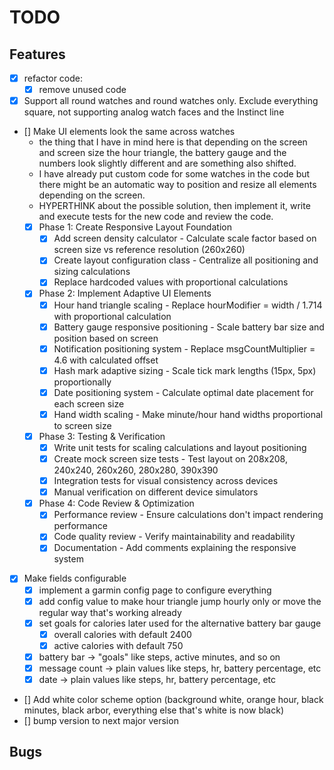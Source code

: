 # TODO

## Features

 - [X] refactor code:
   - [x] remove unused code
 - [X] Support all round watches and round watches only. Exclude everything square, not supporting analog watch faces and the Instinct line
 - [] Make UI elements look the same across watches
   - the thing that I have in mind here is that depending on the screen and screen size the hour triangle, the battery gauge and the numbers look slightly different and are something also shifted. 
   - I have already put custom code for some watches in the code but there might be an automatic way to position and resize all elements depending on the screen.
   - HYPERTHINK about the possible solution, then implement it, write and execute tests for the new code and review the code.
   - [X] Phase 1: Create Responsive Layout Foundation
     - [X] Add screen density calculator - Calculate scale factor based on screen size vs reference resolution (260x260)
     - [X] Create layout configuration class - Centralize all positioning and sizing calculations
     - [X] Replace hardcoded values with proportional calculations
   - [X] Phase 2: Implement Adaptive UI Elements
     - [X] Hour hand triangle scaling - Replace hourModifier = width / 1.714 with proportional calculation
     - [X] Battery gauge responsive positioning - Scale battery bar size and position based on screen
     - [X] Notification positioning system - Replace msgCountMultiplier = 4.6 with calculated offset
     - [X] Hash mark adaptive sizing - Scale tick mark lengths (15px, 5px) proportionally
     - [X] Date positioning system - Calculate optimal date placement for each screen size
     - [X] Hand width scaling - Make minute/hour hand widths proportional to screen size
   - [X] Phase 3: Testing & Verification
     - [X] Write unit tests for scaling calculations and layout positioning
     - [X] Create mock screen size tests - Test layout on 208x208, 240x240, 260x260, 280x280, 390x390
     - [X] Integration tests for visual consistency across devices
     - [X] Manual verification on different device simulators
   - [X] Phase 4: Code Review & Optimization
     - [X] Performance review - Ensure calculations don't impact rendering performance
     - [X] Code quality review - Verify maintainability and readability
     - [X] Documentation - Add comments explaining the responsive system
 - [X] Make fields configurable
   - [X] implement a garmin config page to configure everything
   - [X] add config value to make hour triangle jump hourly only or move the regular way that's working already
   - [X] set goals for calories later used for the alternative battery bar gauge
     - [X] overall calories with default 2400
     - [X] active calories with default 750
   - [X] battery bar -> "goals" like steps, active minutes, and so on
   - [X] message count -> plain values like steps, hr, battery percentage, etc
   - [X] date -> plain values like steps, hr, battery percentage, etc
 - [] Add white color scheme option (background white, orange hour, black minutes, black arbor, everything else that's white is now black)
 - [] bump version to next major version

## Bugs
